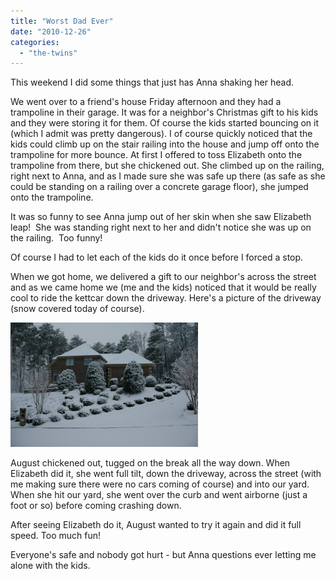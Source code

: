 ```yaml
---
title: "Worst Dad Ever"
date: "2010-12-26"
categories: 
  - "the-twins"
---
```


This weekend I did some things that just has Anna shaking her head.

We went over to a friend's house Friday afternoon and they had a trampoline in their garage. It was for a neighbor's Christmas gift to his kids and they were storing it for them. Of course the kids started bouncing on it (which I admit was pretty dangerous). I of course quickly noticed that the kids could climb up on the stair railing into the house and jump off onto the trampoline for more bounce. At first I offered to toss Elizabeth onto the trampoline from there, but she chickened out. She climbed up on the railing, right next to Anna, and as I made sure she was safe up there (as safe as she could be standing on a railing over a concrete garage floor), she jumped onto the trampoline.

It was so funny to see Anna jump out of her skin when she saw Elizabeth leap!  She was standing right next to her and didn't notice she was up on the railing.  Too funny!

Of course I had to let each of the kids do it once before I forced a stop.

When we got home, we delivered a gift to our neighbor's across the street and as we came home we (me and the kids) noticed that it would be really cool to ride the kettcar down the driveway. Here's a picture of the driveway (snow covered today of course).

[![Driveway](images/Blosser-2-300x199.jpg "Driveway")](http://www.thewargos.com/wp-content/uploads/2010/12/Blosser-2.jpg)

August chickened out, tugged on the break all the way down. When Elizabeth did it, she went full tilt, down the driveway, across the street (with me making sure there were no cars coming of course) and into our yard. When she hit our yard, she went over the curb and went airborne (just a foot or so) before coming crashing down.

After seeing Elizabeth do it, August wanted to try it again and did it full speed. Too much fun!

Everyone's safe and nobody got hurt - but Anna questions ever letting me alone with the kids.

